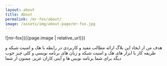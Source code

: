 ```yaml
---
layout: about
title: About
permalink: /mr-fox/about/
image: /assets/img/about-page/mr-fox.jpg
---
```


![mr-fox]({{page.image | relative_url}})

هدف من از ایجاد این بلاگ ارائه مطالب مفید و کاربردی در رابطه با هک و امنیت شبکه
و طریقه کار با ابزار های هک و امنیت شبکه و زبان های برنامه نویسی و
کلی چیز خوب دیگه برای شما برنامه نویس ها و آیتی کاران عزیز. ممنون از شما
